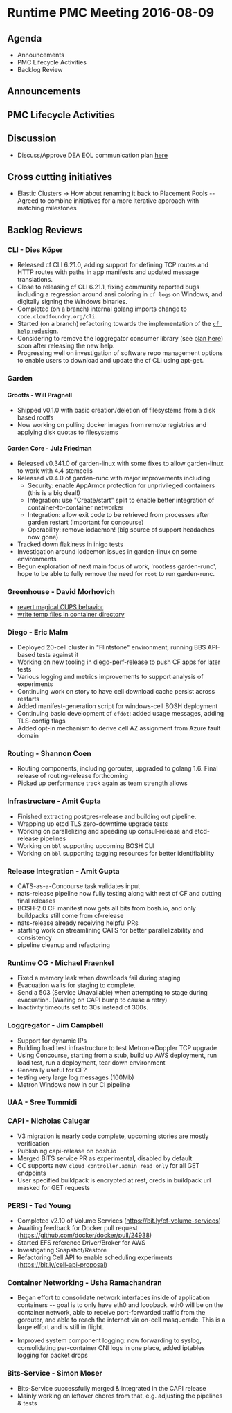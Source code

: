 # Runtime PMC Meeting 2016-08-09

## Agenda
* Announcements
* PMC Lifecycle Activities
* Backlog Review

## Announcements


## PMC Lifecycle Activities


## Discussion
- Discuss/Approve DEA EOL communication plan [here](https://docs.google.com/document/d/1L6behogKHG5GCs1suB-BLplb6_xB9L4LK0U0pAkuhYc/edit#)

## Cross cutting initiatives
- Elastic Clusters -> How about renaming it back to Placement Pools
-- Agreed to combine initiatives for a more iterative approach with matching milestones

## Backlog Reviews

### CLI - Dies Köper
- Released cf CLI 6.21.0, adding support for defining TCP routes and HTTP routes with paths in app manifests and updated message translations.
- Close to releasing cf CLI 6.21.1, fixing community reported bugs including a regression around ansi coloring in `cf logs` on Windows, and digitally signing the Windows binaries.
- Completed (on a branch) internal golang imports change to `code.cloudfoundry.org/cli`.
- Started (on a branch) refactoring towards the implementation of the [`cf help` redesign](https://docs.google.com/spreadsheets/d/1YasoPyhuajxcecV0QuFAtvnscR0ZZ1_vterDVXY8qDM/edit?usp=sharing).
- Considering to remove the loggregator consumer library (see [plan here](https://lists.cloudfoundry.org/archives/list/cf-dev@lists.cloudfoundry.org/message/JISQUXZVSRQELIFWAJ7GIY2YSUWQLXE7/)) soon after releasing the new help.
- Progressing well on investigation of software repo management options to enable users to download and update the cf CLI using apt-get.

### Garden

#### Grootfs - Will Pragnell

- Shipped v0.1.0 with basic creation/deletion of filesystems from a disk based rootfs
- Now working on pulling docker images from remote registries and applying disk quotas to filesystems

#### Garden Core - Julz Friedman

- Released v0.341.0 of garden-linux with some fixes to allow garden-linux to work with 4.4 stemcells
- Released v0.4.0 of garden-runc with major improvements including
   - Security: enable AppArmor protection for unprivileged containers (this is a big deal!)
   - Integration: use "Create/start" split to enable better integration of container-to-container networker
   - Integration: allow exit code to be retrieved from processes after garden restart (important for concourse)
   - Operability: remove iodaemon! (big source of support headaches now gone)
- Tracked down flakiness in inigo tests
- Investigation around iodaemon issues in garden-linux on some environments
- Begun exploration of next main focus of work, 'rootless garden-runc', hope to be able to fully remove the need for `root` to run garden-runc.

### Greenhouse - David Morhovich
 - [revert magical CUPS behavior](https://www.pivotaltracker.com/story/show/126315093) 
 - [write temp files in container directory](https://www.pivotaltracker.com/n/projects/1156164/stories/122149771)

### Diego - Eric Malm

- Deployed 20-cell cluster in "Flintstone" environment, running BBS API-based tests against it
- Working on new tooling in diego-perf-release to push CF apps for later tests
- Various logging and metrics improvements to support analysis of experiments
- Continuing work on story to have cell download cache persist across restarts
- Added manifest-generation script for windows-cell BOSH deployment
- Continuing basic development of `cfdot`: added usage messages, adding TLS-config flags
- Added opt-in mechanism to derive cell AZ assignment from Azure fault domain


### Routing - Shannon Coen

- Routing components, including gorouter, upgraded to golang 1.6. Final release of routing-release forthcoming
- Picked up performance track again as team strength allows

### Infrastructure - Amit Gupta
* Finished extracting postgres-release and building out pipeline.
* Wrapping up etcd TLS zero-downtime upgrade tests
* Working on parallelizing and speeding up consul-release and etcd-release pipelines
* Working on `bbl` supporting upcoming BOSH CLI
* Working on `bbl` supporting tagging resources for better identifiability

### Release Integration - Amit Gupta
* CATS-as-a-Concourse task validates input
* nats-release pipeline now fully testing along with rest of CF and cutting final releases
* BOSH-2.0 CF manifest now gets all bits from bosh.io, and only buildpacks still come from cf-release
* nats-release already receiving helpful PRs
* starting work on streamlining CATS for better parallelizability and consistency
* pipeline cleanup and refactoring

### Runtime OG - Michael Fraenkel
- Fixed a memory leak when downloads fail during staging
- Evacuation waits for staging to complete.
- Send a 503 (Service Unavailable) when attempting to stage during evacuation.
  (Waiting on CAPI bump to cause a retry)
- Inactivity timeouts set to 30s instead of 300s.

### Loggregator - Jim Campbell
- Support for dynamic IPs
- Building load test infrastructure to test Metron->Doppler TCP upgrade
 - Using Concourse, starting from a stub, build up AWS deployment, run load test, run a deployment, tear down environment 
 - Generally useful for CF?
- testing very large log messages (100Mb)
- Metron Windows now in our CI pipeline

### UAA - Sree Tummidi

### CAPI - Nicholas Calugar
- V3 migration is nearly code complete, upcoming stories are mostly verification
- Publishing capi-release on bosh.io
- Merged BITS service PR as experimental, disabled by default
- CC supports new `cloud_controller.admin_read_only` for all GET endpoints
- User specified buildpack is encrypted at rest, creds in buildpack url masked for GET requests

### PERSI - Ted Young
- Completed v2.10 of Volume Services (https://bit.ly/cf-volume-services)
- Awaiting feedback for Docker pull request (https://github.com/docker/docker/pull/24938)
- Started EFS reference Driver/Broker for AWS
- Investigating Snapshot/Restore 
- Refactoring Cell API to enable scheduling experiments (https://bit.ly/cell-api-proposal)

### Container Networking - Usha Ramachandran
- Began effort to consolidate network interfaces inside of application containers -- goal is to only have eth0 and loopback.  eth0 will be on the container network, able to receive port-forwarded traffic from the gorouter, and able to reach the internet via on-cell masquerade.  This is a large effort and is still in flight.

- Improved system component logging: now forwarding to syslog, consolidating per-container CNI logs in one place, added iptables logging for packet drops

### Bits-Service - Simon Moser

- Bits-Service successfully merged & integrated in the CAPI release
- Mainly working on leftover chores from that, e.g. adjusting the pipelines & tests 


